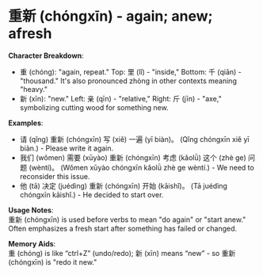 # **重新 (chóngxīn) - again; anew; afresh**

**Character Breakdown**:  
- 重 (chóng): "again, repeat." Top: 里 (lǐ) - "inside," Bottom: 千 (qiān) - "thousand." It's also pronounced zhòng in other contexts meaning "heavy."  
- 新 (xīn): "new." Left: 亲 (qīn) - "relative," Right: 斤 (jīn) - "axe," symbolizing cutting wood for something new.

**Examples**:  
- 请 (qǐng) 重新 (chóngxīn) 写 (xiě) 一遍 (yī biàn)。 (Qǐng chóngxīn xiě yī biàn.) - Please write it again.  
- 我们 (wǒmen) 需要 (xūyào) 重新 (chóngxīn) 考虑 (kǎolǜ) 这个 (zhè ge) 问题 (wèntí)。 (Wǒmen xūyào chóngxīn kǎolǜ zhè ge wèntí.) - We need to reconsider this issue.  
- 他 (tā) 决定 (juédìng) 重新 (chóngxīn) 开始 (kāishǐ)。 (Tā juédìng chóngxīn kāishǐ.) - He decided to start over.

**Usage Notes**:  
重新 (chóngxīn) is used before verbs to mean "do again" or "start anew." Often emphasizes a fresh start after something has failed or changed.

**Memory Aids**:  
重 (chóng) is like “ctrl+Z” (undo/redo); 新 (xīn) means “new” - so 重新 (chóngxīn) is "redo it new."